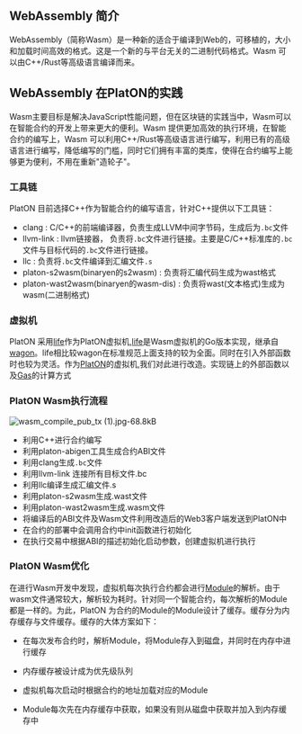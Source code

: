 ## WebAssembly 简介

WebAssembly（简称Wasm）是一种新的适合于编译到Web的，可移植的，大小和加载时间高效的格式。这是一个新的与平台无关的二进制代码格式。Wasm 可以由C++/Rust等高级语言编译而来。

## WebAssembly 在PlatON的实践

Wasm主要目标是解决JavaScript性能问题，但在区块链的实践当中，Wasm可以在智能合约的开发上带来更大的便利。Wasm 提供更加高效的执行环境，在智能合约的编写上，Wasm 可以利用C++/Rust等高级语言进行编写，利用已有的高级语言进行编写，降低编写的门槛，同时它们拥有丰富的类库，使得在合约编写上能够更为便利，不用在重新"造轮子"。

### 工具链

PlatON 目前选择C++作为智能合约的编写语言，针对C++提供以下工具链：

* clang : C/C++的前端编译器，负责生成LLVM中间字节码，生成后为`.bc`文件
* llvm-link : llvm链接器， 负责将`.bc`文件进行链接。主要是C/C++标准库的`.bc`文件与目标代码的`.bc`文件进行链接。
* llc : 负责将`.bc`文件编译到汇编文件`.s`
* platon-s2wasm(binaryen的s2wasm) : 负责将汇编代码生成为wast格式
*  platon-wast2wasm(binaryen的wasm-dis) : 负责将wast(文本格式)生成为wasm(二进制格式)

### 虚拟机

PlatON 采用[life][1]作为PlatON虚拟机,[life][2]是Wasm虚拟机的Go版本实现，继承自[wagon][3]。life相比较wagon在标准规范上面支持的较为全面。同时在引入外部函数时也较为灵活。作为[PlatON][4]的虚拟机,我们对此进行改造。实现链上的外部函数以及[Gas][5]的计算方式

  
### PlatON Wasm执行流程

![wasm_compile_pub_tx (1).jpg-68.8kB][6]

* 利用C++进行合约编写
* 利用platon-abigen工具生成合约ABI文件
* 利用clang生成`.bc`文件
* 利用llvm-link 连接所有目标文件.bc
* 利用llc编译生成汇编文件.s
* 利用platon-s2wasm生成.wast文件
* 利用platon-wast2wasm生成.wasm文件
* 将编译后的ABI文件及Wasm文件利用改造后的Web3客户端发送到PlatON中
* 在合约的部署中会调用合约中init函数进行初始化
* 在执行交易中根据ABI的描述初始化启动参数，创建虚拟机进行执行

### PlatON Wasm优化

在进行Wasm开发中发现，虚拟机每次执行合约都会进行[Module][7]的解析。由于wasm文件通常较大，解析较为耗时。针对同一个智能合约，每次解析的Module都是一样的。为此，PlatON 为合约的Module的Module设计了缓存。缓存分为内存缓存与文件缓存。缓存的大体方案如下：

* 在每次发布合约时，解析Module，将Module存入到磁盘，并同时在内存中进行缓存
* 内存缓存被设计成为优先级队列
* 虚拟机每次启动时根据合约的地址加载对应的Module
* Module每次先在内存缓存中获取，如果没有则从磁盘中获取并加入到内存缓存中


  [1]: https://github.com/perlin-network/life
  [2]: https://github.com/perlin-network/life
  [3]: https://github.com/go-interpreter/wagon
  [4]: https://github.com/PlatONnetwork/PlatON-Go
  [5]: https://www.cryptocompare.com/coins/guides/what-is-the-gas-in-ethereum/
  [6]: http://static.zybuluo.com/tracebundy/r9699bipuourf5temlypw68x/wasm_compile_pub_tx%20%281%29.jpg
  [7]: https://webassembly.org/docs/modules/